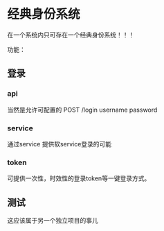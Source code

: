 # 经典身份系统

在一个系统内只可存在一个经典身份系统！！！

功能：
## 登录

### api
当然是允许可配置的
POST /login
username
password

### service
通过service 提供软service登录的可能

### token
可提供一次性，时效性的登录token等一键登录方式。

## 测试

这应该属于另一个独立项目的事儿